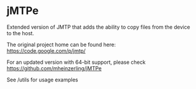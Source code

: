 jMTPe
=====

Extended version of JMTP that adds the ability to copy files from the device to the host.

The original project home can be found here: https://code.google.com/p/jmtp/

For an updated version with 64-bit support, please check https://github.com/mheinzerling/jMTPe

See /utils for usage examples

